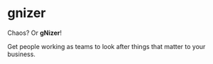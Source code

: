 # gnizer

Chaos? Or **gNizer**!

Get people working as teams to look after things that matter to your business.
